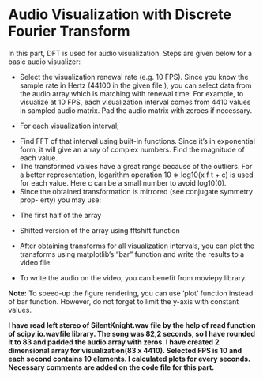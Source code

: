 # Audio Visualization with Discrete Fourier Transform

In this part, DFT is used for audio visualization. Steps are given below for a basic audio visualizer:

* Select the visualization renewal rate (e.g. 10 FPS). Since you know the sample rate in Hertz (44100 in the given file.), you can select data from the audio array which is matching with renewal time. For example, to visualize at 10 FPS, each visualization interval comes from 4410 values in sampled audio matrix. Pad the audio matrix with zeroes if necessary.

* For each visualization interval;
 - Find FFT of that interval using built-in functions. Since it’s in exponential form, it will give an array of complex numbers. Find the magnitude of each
value.
 - The transformed values have a great range because of the outliers. For a better representation, logarithm operation 10 ∗ log10(x f t + c) is used for each value. Here c can be a small number to avoid log10(0).
 - Since the obtained transformation is mirrored (see conjugate symmetry prop-
erty) you may use:
  * The first half of the array
  * Shifted version of the array using fftshift function
* After obtaining transforms for all visualization intervals, you can plot the transforms using matplotlib’s “bar” function and write the results to a video file.

* To write the audio on the video, you can benefit from moviepy library.

**Note:** To speed-up the figure rendering, you can use ’plot’ function instead of bar
function. However, do not forget to limit the y-axis with constant values.

**I have read left stereo of SilentKnight.wav file by the help of read function of scipy.io.wavfile library. The song was 82,2 seconds, so I have rounded it to 83 and padded the audio array with zeros. I have created 2 dimensional array for visualization(83 x 4410). Selected FPS is 10 and each second contains 10 elements. I calculated plots for every seconds. Necessary comments are added on the code file for this part.**
